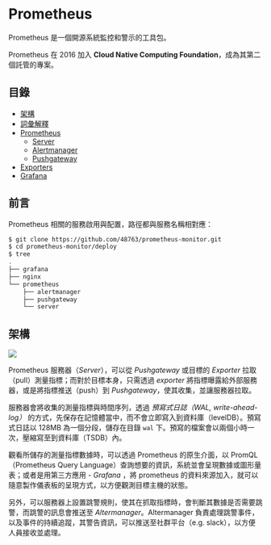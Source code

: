 # Prometheus

Prometheus 是一個開源系統監控和警示的工具包。

Prometheus 在 2016 加入 **Cloud Native Computing Foundation**，成為其第二個託管的專案。

## 目錄

- [架構](#架構)
- [詞彙解釋](./glossary.md)
- [Prometheus](./doc/prometheus)
    - [Server](./doc/prometheus/server)
    - [Alertmanager](./doc/prometheus/alertmanager)
    - [Pushgateway](./doc/prometheus/pushgateway)
- [Exporters](https://github.com/48763/prom-client-ex)
- [Grafana](./doc/grafana)

## 前言

Prometheus 相關的服務啟用與配置，路徑都與服務名稱相對應：

```bash
$ git clone https://github.com/48763/prometheus-monitor.git
$ cd prometheus-monitor/deploy
$ tree
.
├── grafana
├── nginx
└── prometheus
    ├── alertmanager
    ├── pushgateway
    └── server
```

## 架構

![](images/img-01.png)

Prometheus 服務器（*Server*），可以從 *Pushgateway* 或目標的 *Exporter* 拉取（pull）測量指標；而對於目標本身，只需透過 *exporter* 將指標曝露給外部服務器，或是將指標推送（push）到 *Pushgateway*，使其收集，並讓服務器拉取。

服務器會將收集的測量指標與時間序列，透過 *預寫式日誌（WAL, write-ahead-log）* 的方式，先保存在記憶體當中，而不會立即寫入到資料庫（levelDB）。預寫式日誌以 128MB 為一個分段，儲存在目錄 `wal` 下。預寫的檔案會以兩個小時一次，壓縮寫至到資料庫（TSDB）內。

觀看所儲存的測量指標數據時，可以透過 Prometheus 的原生介面，以 PromQL（Prometheus Query Language）查詢想要的資訊，系統並會呈現數據或圖形量表；或者是用第三方應用 - *Grafana*
，將 prometheus 的資料來源加入，就可以隨意製作儀表板的呈現方式，以方便觀測目標主機的狀態。

另外，可以服務器上設置跳警規則，使其在抓取指標時，會判斷其數據是否需要跳警，而跳警的訊息會推送至 *Altermanager*。Altermanager 負責處理跳警事件，以及事件的持續追蹤，其警告資訊，可以推送至社群平台（e.g. slack），以方便人員接收並處理。
